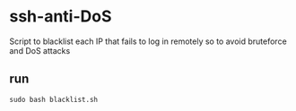 # ssh-anti-DoS
Script to blacklist each IP that fails to log in remotely so to avoid bruteforce and DoS attacks

## run

`sudo bash blacklist.sh`
